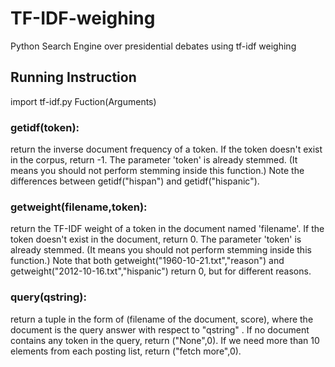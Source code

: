 # TF-IDF-weighing
Python Search Engine over presidential debates using tf-idf weighing
## Running Instruction
import tf-idf.py
Fuction(Arguments)
### getidf(token): 
return the inverse document frequency of a token. If the token doesn't exist in the corpus, return -1. The parameter 'token' is already stemmed. (It means you should not perform stemming inside this function.) Note the differences between getidf("hispan") and getidf("hispanic"). 
### getweight(filename,token): 
return the TF-IDF weight of a token in the document named 'filename'. If the token doesn't exist in the document, return 0. The parameter 'token' is already stemmed. (It means you should not perform stemming inside this function.) Note that both getweight("1960-10-21.txt","reason") and getweight("2012-10-16.txt","hispanic") return 0, but for different reasons. 
### query(qstring): 
return a tuple in the form of (filename of the document, score), where the document is the query answer with respect to "qstring" . If no document contains any token in the query, return ("None",0). If we need more than 10 elements from each posting list, return ("fetch more",0).
